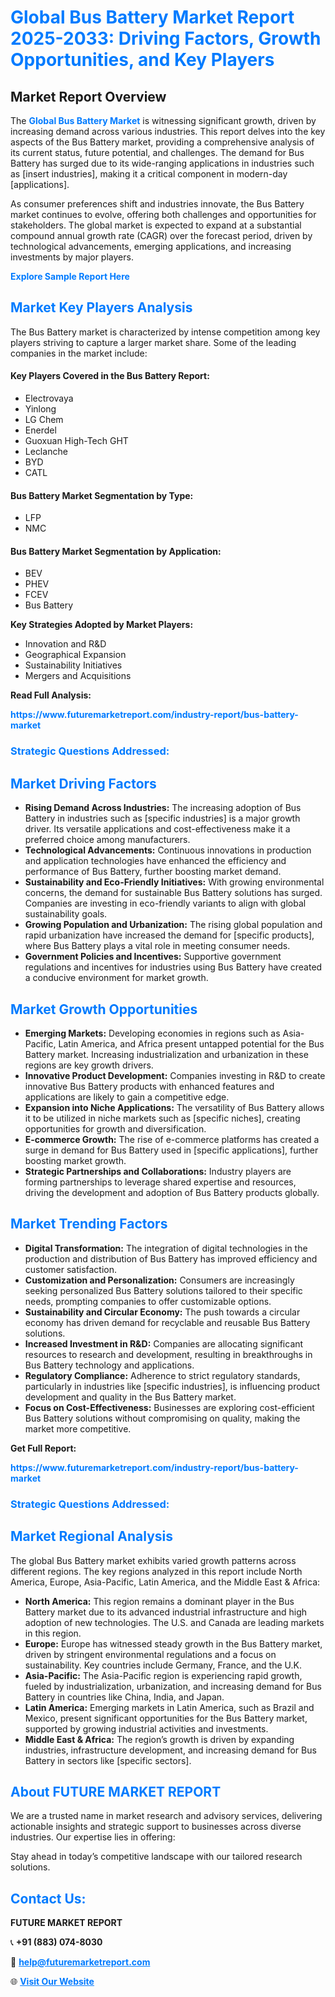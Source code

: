 <h1 style="color: #007BFF;">Global Bus Battery Market Report 2025-2033: Driving Factors, Growth Opportunities, and Key Players</h1>

<section id="overview">
<h2>Market Report Overview</h2>
<p>The <a href="https://www.futuremarketreport.com/industry-report/bus-battery-market" style="color: #007BFF; text-decoration: none;"><strong>Global Bus Battery Market</strong></a> is witnessing significant growth, driven by increasing demand across various industries. This report delves into the key aspects of the Bus Battery market, providing a comprehensive analysis of its current status, future potential, and challenges. The demand for Bus Battery has surged due to its wide-ranging applications in industries such as [insert industries], making it a critical component in modern-day [applications].</p>
<p>As consumer preferences shift and industries innovate, the Bus Battery market continues to evolve, offering both challenges and opportunities for stakeholders. The global market is expected to expand at a substantial compound annual growth rate (CAGR) over the forecast period, driven by technological advancements, emerging applications, and increasing investments by major players.</p>
</section>

<section id="overview">
<p><a href="https://www.futuremarketreport.com/request-sample/reportId=119998" style="color: #007BFF; text-decoration: none;"><strong>Explore Sample Report Here</strong></a></p>
</section>

<section id="key-players">
<h2 style="color: #007BFF;">Market Key Players Analysis</h2>
<p>The Bus Battery market is characterized by intense competition among key players striving to capture a larger market share. Some of the leading companies in the market include:</p>
<h4>Key Players Covered in the Bus Battery Report:</h4>
<ul><li>Electrovaya</li><li>Yinlong</li><li>LG Chem</li><li>Enerdel</li><li>Guoxuan High-Tech GHT</li><li>Leclanche</li><li>BYD</li><li>CATL</li></ul>
<h4>Bus Battery Market Segmentation by Type:</h4>
<ul><li>LFP</li><li>NMC</li></ul>

<h4>Bus Battery Market Segmentation by Application:</h4>
<ul><li>BEV</li><li>PHEV</li><li>FCEV</li><li>Bus Battery</li></ul>
<p><strong>Key Strategies Adopted by Market Players:</strong></p>
<ul>
<li>Innovation and R&D</li>
<li>Geographical Expansion</li>
<li>Sustainability Initiatives</li>
<li>Mergers and Acquisitions</li>
</ul>
</section>

<section>
<p><strong>Read Full Analysis: </strong></p><a href="https://www.futuremarketreport.com/industry-report/bus-battery-market" style="color: #007BFF; text-decoration: none;"><strong>https://www.futuremarketreport.com/industry-report/bus-battery-market</strong></a>
<h3 style="color: #007BFF;">Strategic Questions Addressed:</h3>
</section>

<section id="driving-factors">
<h2 style="color: #007BFF;">Market Driving Factors</h2>
<ul>
<li><strong>Rising Demand Across Industries:</strong> The increasing adoption of Bus Battery in industries such as [specific industries] is a major growth driver. Its versatile applications and cost-effectiveness make it a preferred choice among manufacturers.</li>
<li><strong>Technological Advancements:</strong> Continuous innovations in production and application technologies have enhanced the efficiency and performance of Bus Battery, further boosting market demand.</li>
<li><strong>Sustainability and Eco-Friendly Initiatives:</strong> With growing environmental concerns, the demand for sustainable Bus Battery solutions has surged. Companies are investing in eco-friendly variants to align with global sustainability goals.</li>
<li><strong>Growing Population and Urbanization:</strong> The rising global population and rapid urbanization have increased the demand for [specific products], where Bus Battery plays a vital role in meeting consumer needs.</li>
<li><strong>Government Policies and Incentives:</strong> Supportive government regulations and incentives for industries using Bus Battery have created a conducive environment for market growth.</li>
</ul>
</section>

<section id="growth-opportunities">
<h2 style="color: #007BFF;">Market Growth Opportunities</h2>
<ul>
<li><strong>Emerging Markets:</strong> Developing economies in regions such as Asia-Pacific, Latin America, and Africa present untapped potential for the Bus Battery market. Increasing industrialization and urbanization in these regions are key growth drivers.</li>
<li><strong>Innovative Product Development:</strong> Companies investing in R&D to create innovative Bus Battery products with enhanced features and applications are likely to gain a competitive edge.</li>
<li><strong>Expansion into Niche Applications:</strong> The versatility of Bus Battery allows it to be utilized in niche markets such as [specific niches], creating opportunities for growth and diversification.</li>
<li><strong>E-commerce Growth:</strong> The rise of e-commerce platforms has created a surge in demand for Bus Battery used in [specific applications], further boosting market growth.</li>
<li><strong>Strategic Partnerships and Collaborations:</strong> Industry players are forming partnerships to leverage shared expertise and resources, driving the development and adoption of Bus Battery products globally.</li>
</ul>
</section>

<section id="trending-factors">
<h2 style="color: #007BFF;">Market Trending Factors</h2>
<ul>
<li><strong>Digital Transformation:</strong> The integration of digital technologies in the production and distribution of Bus Battery has improved efficiency and customer satisfaction.</li>
<li><strong>Customization and Personalization:</strong> Consumers are increasingly seeking personalized Bus Battery solutions tailored to their specific needs, prompting companies to offer customizable options.</li>
<li><strong>Sustainability and Circular Economy:</strong> The push towards a circular economy has driven demand for recyclable and reusable Bus Battery solutions.</li>
<li><strong>Increased Investment in R&D:</strong> Companies are allocating significant resources to research and development, resulting in breakthroughs in Bus Battery technology and applications.</li>
<li><strong>Regulatory Compliance:</strong> Adherence to strict regulatory standards, particularly in industries like [specific industries], is influencing product development and quality in the Bus Battery market.</li>
<li><strong>Focus on Cost-Effectiveness:</strong> Businesses are exploring cost-efficient Bus Battery solutions without compromising on quality, making the market more competitive.</li>
</ul>
</section>

<section>
<p><strong>Get Full Report: </strong></p><a href="https://www.futuremarketreport.com/industry-report/bus-battery-market" style="color: #007BFF; text-decoration: none;"><strong>https://www.futuremarketreport.com/industry-report/bus-battery-market</strong></a>
<h3 style="color: #007BFF;">Strategic Questions Addressed:</h3>
</section>


<section id="regional-analysis">
<h2 style="color: #007BFF;">Market Regional Analysis</h2>
<p>The global Bus Battery market exhibits varied growth patterns across different regions. The key regions analyzed in this report include North America, Europe, Asia-Pacific, Latin America, and the Middle East & Africa:</p>
<ul>
<li><strong>North America:</strong> This region remains a dominant player in the Bus Battery market due to its advanced industrial infrastructure and high adoption of new technologies. The U.S. and Canada are leading markets in this region.</li>
<li><strong>Europe:</strong> Europe has witnessed steady growth in the Bus Battery market, driven by stringent environmental regulations and a focus on sustainability. Key countries include Germany, France, and the U.K.</li>
<li><strong>Asia-Pacific:</strong> The Asia-Pacific region is experiencing rapid growth, fueled by industrialization, urbanization, and increasing demand for Bus Battery in countries like China, India, and Japan.</li>
<li><strong>Latin America:</strong> Emerging markets in Latin America, such as Brazil and Mexico, present significant opportunities for the Bus Battery market, supported by growing industrial activities and investments.</li>
<li><strong>Middle East & Africa:</strong> The region’s growth is driven by expanding industries, infrastructure development, and increasing demand for Bus Battery in sectors like [specific sectors].</li>
</ul>
</section>

<footer>
<h2 style="color: #007BFF;">About FUTURE MARKET REPORT</h2>
<p>We are a trusted name in market research and advisory services, delivering actionable insights and strategic support to businesses across diverse industries. Our expertise lies in offering:</p>

<p>Stay ahead in today’s competitive landscape with our tailored research solutions.</p>

<h2 style="color: #007BFF;">Contact Us:</h2>
<p><strong>FUTURE MARKET REPORT</strong></p>
<p>📞 <strong>+91 (883) 074-8030</strong></p>
<p>📧 <strong><a href="mailto:help@futuremarketreport.com" style="color: #007BFF;">help@futuremarketreport.com</a></strong></p>
<p>🌐 <strong><a href="https://www.futuremarketreport.com/" style="color: #007BFF;">Visit Our Website</a></strong></p>
</footer>